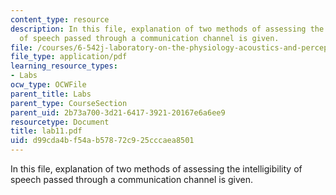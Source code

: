 ```yaml
---
content_type: resource
description: In this file, explanation of two methods of assessing the intelligibility
  of speech passed through a communication channel is given.
file: /courses/6-542j-laboratory-on-the-physiology-acoustics-and-perception-of-speech-fall-2005/d99cda4bf54ab57872c925cccaea8501_lab11.pdf
file_type: application/pdf
learning_resource_types:
- Labs
ocw_type: OCWFile
parent_title: Labs
parent_type: CourseSection
parent_uid: 2b73a700-3d21-6417-3921-20167e6a6ee9
resourcetype: Document
title: lab11.pdf
uid: d99cda4b-f54a-b578-72c9-25cccaea8501
---
```

In this file, explanation of two methods of assessing the intelligibility of speech passed through a communication channel is given.

